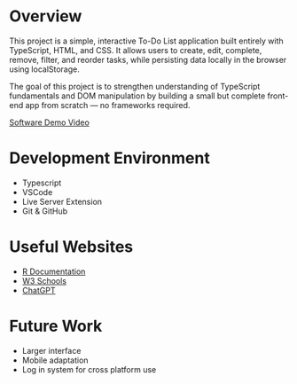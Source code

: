 
# Overview

This project is a simple, interactive To-Do List application built entirely with TypeScript, HTML, and CSS. It allows users to create, edit, complete, remove, filter, and reorder tasks, while persisting data locally in the browser using localStorage.

The goal of this project is to strengthen understanding of TypeScript fundamentals and DOM manipulation by building a small but complete front-end app from scratch — no frameworks required.

[Software Demo Video](https://www.youtube.com/watch?v=_AVqNsaGcrk)

# Development Environment

- Typescript
- VSCode
- Live Server Extension
- Git & GitHub

# Useful Websites

- [R Documentation](https://www.typescriptlang.org/docs/)
- [W3 Schools](https://www.w3schools.com/)
- [ChatGPT](https://chat.openai.com/)

# Future Work

- Larger interface
- Mobile adaptation
- Log in system for cross platform use
